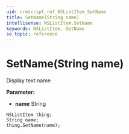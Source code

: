 ```yaml
---
uid: crmscript_ref_NSListItem_SetName
title: SetName(String name)
intellisense: NSListItem.SetName
keywords: NSListItem, GetName
so.topic: reference
---
```


# SetName(String name)

Display text name

**Parameter:** 
 - **name** String

```crmscript
NSListItem thing;
String name;
thing.SetName(name);
```

